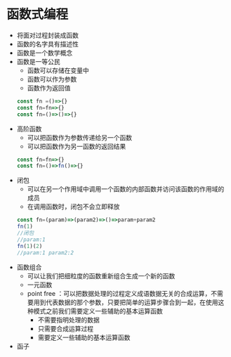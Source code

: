 # 函数式编程
  + 将面对过程封装成函数
  + 函数的名字具有描述性
  + 函数是一个数学概念
+ 函数是一等公民
  + 函数可以存储在变量中
  + 函数可以作为参数
  + 函数作为返回值
  ```js
  const fn =()=>{}
  const fn=fn=>{}
  const fn=()=>()=>{}
  ```
+ 高阶函数
  + 可以把函数作为参数传递给另一个函数
  + 可以把函数作为另一函数的返回结果
  ```js
  const fn=fn=>{}
  const fn=()=>fn()=>{}
  ```
+ 闭包
  + 可以在另一个作用域中调用一个函数的内部函数并访问该函数的作用域的成员
  + 在调用函数时，闭包不会立即释放
  ```js
  const fn=(param)=>(param2)=>()=>param+param2
  fn(1)
  //闭包
  //param:1
  fn(1)(2)
  //param:1 param2:2
  ```
+ 函数组合
  + 可以让我们把细粒度的函数重新组合生成一个新的函数
  + 一元函数     
  + point free ：可以把数据处理的过程定义成语数据无关的合成运算，不需要用到代表数据的那个参数，只要把简单的运算步骤合到一起，在使用这种模式之前我们需要定义一些辅助的基本运算函数
    + 不需要指明处理的数据
    + 只需要合成运算过程
    + 需要定义一些辅助的基本运算函数
+ 函子
